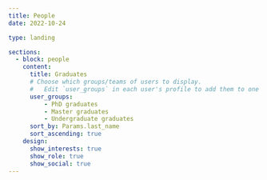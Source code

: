 ```yaml
---
title: People
date: 2022-10-24

type: landing

sections:
  - block: people
    content:
      title: Graduates
      # Choose which groups/teams of users to display.
      #   Edit `user_groups` in each user's profile to add them to one or more of these groups.
      user_groups:
          - PhD graduates
          - Master graduates
          - Undergraduate graduates
      sort_by: Params.last_name
      sort_ascending: true
    design:
      show_interests: true
      show_role: true
      show_social: true
---
```

